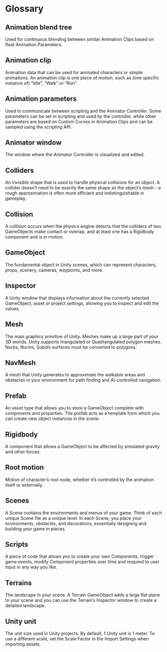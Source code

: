 
# Glossary

## Animation blend tree
Used for continuous blending between similar Animation Clips based on float Animation Parameters.

## Animation clip
Animation data that can be used for animated characters or simple animations. An animation clip is one piece of motion, such as (one specific instance of) “Idle”, “Walk” or “Run”.

## Animation parameters
Used to communicate between scripting and the Animator Controller. Some parameters can be set in scripting and used by the controller, while other parameters are based on Custom Curves in Animation Clips and can be sampled using the scripting API.

## Animator window
The window where the Animator Controller is visualized and edited.

## Colliders
An invisible shape that is used to handle physical collisions for an object. A collider doesn’t need to be exactly the same shape as the object’s mesh - a rough approximation is often more efficient and indistinguishable in gameplay.

## Collision
A collision occurs when the physics engine detects that the colliders of two GameObjects make contact or overlap, and at least one has a Rigidbody component and is in motion.

## GameObject
The fundamental object in Unity scenes, which can represent characters, props, scenery, cameras, waypoints, and more.

## Inspector
A Unity window that displays information about the currently selected GameObject, asset or project settings, allowing you to inspect and edit the values.

## Mesh
The main graphics primitive of Unity. Meshes make up a large part of your 3D worlds. Unity supports triangulated or Quadrangulated polygon meshes. Nurbs, Nurms, Subdiv surfaces must be converted to polygons.

## NavMesh 
A mesh that Unity generates to approximate the walkable areas and obstacles in your environment for path finding and AI-controlled navigation. 

## Prefab
An asset type that allows you to store a GameObject complete with components and properties. The prefab acts as a template from which you can create new object instances in the scene.

## Rigidbody
A component that allows a GameObject to be affected by simulated gravity and other forces.

## Root motion
Motion of character’s root node, whether it’s controlled by the animation itself or externally.

## Scenes
 A Scene contains the environments and menus of your game. Think of each unique Scene file as a unique level. In each Scene, you place your environments, obstacles, and decorations, essentially designing and building your game in pieces.

## Scripts
A piece of code that allows you to create your own Components, trigger game events, modify Component properties over time and respond to user input in any way you like.

## Terrains
The landscape in your scene. A Terrain GameObject adds a large flat plane to your scene and you can use the Terrain’s Inspector window to create a detailed landscape.

## Unity unit 
The unit size used in Unity projects. By default, 1 Unity unit is 1 meter. To use a different scale, set the Scale Factor in the Import Settings when importing assets.

